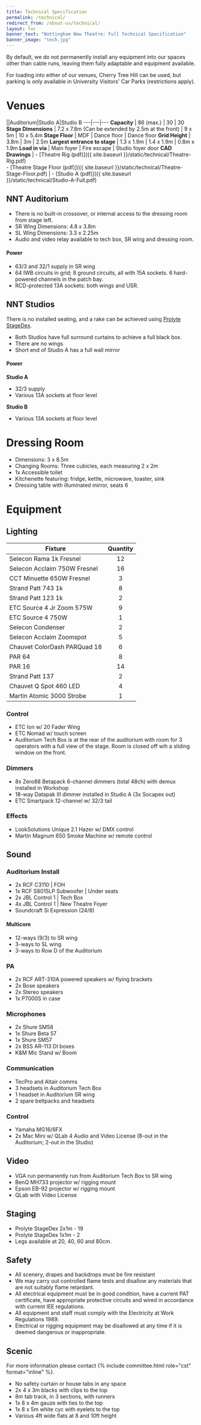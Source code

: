 ```yaml
---
title: Technical Specification
permalink: /technical/
redirect_from: /about-us/technical/
layout: toc 
banner_text: "Nottingham New Theatre: Full Technical Specification"
banner_image: "tech.jpg"
--- 
```


By default, we do not permanently install any equipment into our spaces other than cable runs, leaving them fully adaptable and equipment available.

For loading into either of our venues, Cherry Tree Hill can be used, but parking is only available in University Visitors' Car Parks (restrictions apply).

# Venues

||Auditorium|Studio A|Studio B
---|---|---
**Capacity** | 86 (max.) | 30 | 30 
**Stage Dimensions** | 7.2 x 7.8m (Can be extended by 2.5m at the front) | 9 x 5m | 10 x 5.4m
**Stage Floor** | MDF | Dance floor | Dance floor 
**Grid Height** | 3.8m | 3m | 2.5m 
**Largest entrance to stage** | 1.3 x 1.9m | 1.4 x 1.9m | 0.8m x 1.9m 
**Load in via** | Main foyer | Fire escape | Studio foyer door 
**CAD Drawings** | - [Theatre Rig (pdf)]({{ site.baseurl }}/static/technical/Theatre-Rig.pdf) <br /> - [Theatre Stage Floor (pdf)]({{ site.baseurl }}/static/technical/Theatre-Stage-Floor.pdf) | - [Studio A (pdf)]({{ site.baseurl }}/static/technical/Studio-A-Full.pdf)

<div class="row">
<div class="col-lg">
<div class="nt-card nt-card-purple" markdown="1">

## NNT Auditorium

<div class="card-body" markdown="1">

- There is no built-in crossover, or internal access to the dressing room from stage left.
- SR Wing Dimensions: 4.8 x 3.8m 
- SL Wing Dimensions: 3.3 x 2.25m 
- Audio and video relay available to tech box, SR wing and dressing room.

#### Power

- 63/3 and 32/1 supply in SR wing 
- 64 IWB circuits in grid; 8 ground circuits, all with 15A sockets. 6 hard-powered channels in the patch bay.
- RCD-protected 13A sockets: both wings and USR.

</div>
</div>
</div>
<div class="col-lg">
<div class="nt-card nt-card-orange" markdown="1">

## NNT Studios 

<div class="card-body" markdown="1">


There is no installed seating, and a rake can be achieved using [Prolyte StageDex](#staging).
- Both Studios have full surround curtains to achieve a full black box. 
- There are no wings 
- Short end of Studio A has a full wall mirror 

#### Power 
**Studio A**
- 32/3 supply 
- Various 13A sockets at floor level

**Studio B**

- Various 13A sockets at floor level

</div>
</div>
</div>
</div>

# Dressing Room
- Dimensions: 3 x 8.5m 
- Changing Rooms: Three cubicles, each measuring 2 x 2m 
- 1x Accessible toilet 
- Kitchenette featuring: fridge, kettle, microwave, toaster, sink 
- Dressing table with illuminated mirror, seats 6

# Equipment 

## Lighting 

<div class="row">
<div class="col-lg" markdown="1">

|Fixture|Quantity|
|---|:---:|
|Selecon Rama 1k Fresnel | 12
|Selecon Acclaim 750W Fresnel| 16
|CCT Minuette 650W Fresnel| 3
|Strand Patt 743 1k| 8
|Strand Patt 123 1k| 2
|ETC Source 4 Jr Zoom 575W| 9
|ETC Source 4 750W| 1
|Selecon Condenser| 2
|Selecon Acclaim Zoomspot| 5
|Chauvet ColorDash PARQuad 18| 6
|PAR 64| 8
|PAR 16| 14
|Strand Patt 137| 2
|Chauvet Q Spot 460 LED| 4
|Martin Atomic 3000 Strobe | 1

</div>
<div class="col-lg" markdown="1">

### Control 
- ETC Ion w/ 20 Fader Wing 
- ETC Nomad w/ touch screen 
- Auditorium Tech Box is at the rear of the auditorium with room for 3 operators with a full view of the stage. Room is closed off wih a sliding window on the front.

### Dimmers 
- 8x Zero88 Betapack 6-channel dimmers (total 48ch) with demux installed in Workshop
- 18-way Datapak III dimmer installed in Studio A (3x Socapex out)
- ETC Smartpack 12-channel w/ 32/3 tail 

### Effects 
- LookSolutions Unique 2.1 Hazer w/ DMX control 
- Martin Magnum 650 Smoke Machine w/ remote control

</div>
</div>

## Sound 

<div class="row">
<div class="col-lg" markdown="1">

### Auditorium Install 
- 2x RCF C3110 \| FOH 
- 1x RCF S8015LP Subwoofer \| Under seats 
- 2x JBL Control 1 \| Tech Box 
- 4x JBL Control 1 \| New Theatre Foyer 
- Soundcraft Si Expression (24/8)

#### Multicore
- 12-ways (9/3) to SR wing 
- 3-ways to SL wing 
- 3-ways to Row D of the Auditorium 

### PA

- 2x RCF ART-310A powered speakers w/ flying brackets 
- 2x Bose speakers 
- 2x Stereo speakers 
- 1x P7000S in case

</div>
<div class="col-lg" markdown="1">

### Microphones
- 2x Shure SM58
- 1x Shure Beta 57
- 1x Shure SM57 
- 2x BSS AR-113 DI boxes 
- K&M Mic Stand w/ Boom 

### Communication 
- TecPro and Altair comms 
- 3 headsets in Auditorium Tech Box 
- 1 headset in Auditorium SR wing 
- 2 spare beltpacks and headsets 

### Control
- Yamaha MG16/6FX
- 2x Mac Mini w/ QLab 4 Audio and Video License (8-out in the Auditorium; 2-out in the Studio)

</div>
</div>

<div class="row">
<div class="col-lg" markdown="1">

## Video 
- VGA run permanently run from Auditorium Tech Box to SR wing
- BenQ MH733 projector w/ rigging mount 
- Epson EB-92 projector w/ rigging mount
- QLab with Video License  

</div>
<div class="col-lg" markdown="1">

## Staging 
- Prolyte StageDex 2x1m - 19
- Prolyte StageDex 1x1m - 2 
- Legs available at 20, 40, 60 and 80cm.

</div>
</div>

## Safety 
- All scenery, drapes and backdrops must be fire resistant
- We may carry out controlled flame tests and disallow any materials that are not suitably flame retardant. 
- All electrical equipment must be in good condition, have a current PAT certificate, have appropriate protective circuits and wired in accordance with current IEE regulations. 
- All equipment and staff must comply with the Electricity at Work Regulations 1989.
- Electrical or rigging equipment may be disallowed at any time if it is deemed dangerous or inappropriate.

## Scenic 
For more information please contact {% include committee.html role="cst" format="inline" %}.

- No safety curtain or house tabs in any space
- 2x 4 x 3m blacks with clips to the top
- 8m tab track, in 3 sections, with runners 
- 1x 8 x 4m gauze with ties to the top 
- 1x 8 x 5m white cyc with eyelets to the top 
- Various 4ft wide flats at 8 and 10ft height
